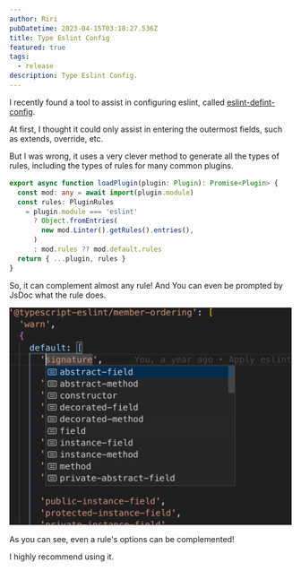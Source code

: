 ```yaml
---
author: Riri
pubDatetime: 2023-04-15T03:18:27.536Z
title: Type Eslint Config
featured: true
tags:
  - release
description: Type Eslint Config.
---
```


I recently found a tool to assist in configuring eslint, called [eslint-defint-config](https://github.com/Shinigami92/eslint-define-config).

At first, I thought it could only assist in entering the outermost fields, such as extends, override, etc.

But I was wrong, it uses a very clever method to generate all the types of rules, including the types of rules for many common plugins.

```ts
export async function loadPlugin(plugin: Plugin): Promise<Plugin> {
  const mod: any = await import(plugin.module)
  const rules: PluginRules
    = plugin.module === 'eslint'
      ? Object.fromEntries(
        new mod.Linter().getRules().entries(),
      )
      : mod.rules ?? mod.default.rules
  return { ...plugin, rules }
}
```

So, it can complement almost any rule! And You can even be prompted by JsDoc what the rule does.

![preview](../../assets/blog/type-eslint-config/preview.png)

As you can see, even a rule's options can be complemented!

I highly recommend using it.
